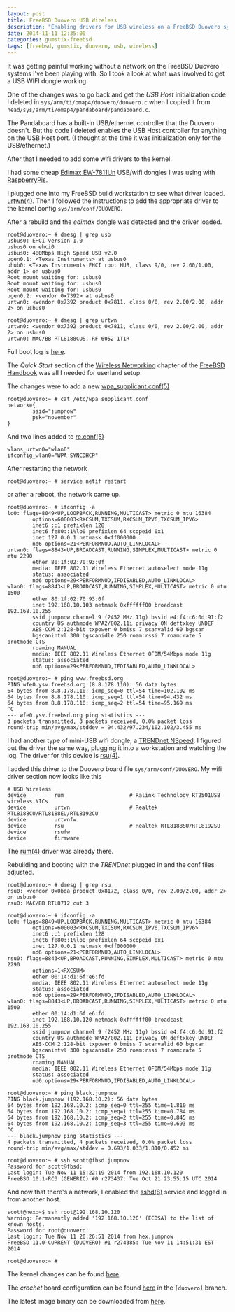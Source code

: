 ```yaml
---
layout: post
title: FreeBSD Duovero USB Wireless
description: "Enabling drivers for USB wireless on a FreeBSD Duovero system"
date: 2014-11-11 12:35:00
categories: gumstix-freebsd
tags: [freebsd, gumstix, duovero, usb, wireless]
---
```


It was getting painful working without a network on the FreeBSD Duovero systems I've been playing with. So I took a look at what was involved to get a USB WIFI dongle working.

One of the changes was to go back and get the *USB Host* initialization code I deleted in  `sys/arm/ti/omap4/duovero/duovero.c` when I copied it from `head/sys/arm/ti/omap4/pandaboard/pandaboard.c`.

The Pandaboard has a built-in USB/ethernet controller that the Duovero doesn't. But the code I deleted enables the USB Host controller for anything on the USB Host port. (I thought at the time it was initialization only for the USB/ethernet.)

After that I needed to add some wifi drivers to the kernel.

I had some cheap [Edimax EW-7811Un][edimax] USB/wifi dongles I was using with [RaspberryPis][rpi].

I plugged one into my FreeBSD build workstation to see what driver loaded. [urtwn(4)][urtwn]. Then I followed the instructions to add the appropriate driver to the kernel config `sys/arm/conf/DUOVERO`.

After a rebuild and the *edimax* dongle was detected and the driver loaded.

    root@duovero:~ # dmesg | grep usb
    usbus0: EHCI version 1.0
    usbus0 on ehci0
    usbus0: 480Mbps High Speed USB v2.0
    ugen0.1: <Texas Instruments> at usbus0
    uhub0: <Texas Instruments EHCI root HUB, class 9/0, rev 2.00/1.00, addr 1> on usbus0
    Root mount waiting for: usbus0
    Root mount waiting for: usbus0
    Root mount waiting for: usbus0
    ugen0.2: <vendor 0x7392> at usbus0
    urtwn0: <vendor 0x7392 product 0x7811, class 0/0, rev 2.00/2.00, addr 2> on usbus0

    root@duovero:~ # dmesg | grep urtwn
    urtwn0: <vendor 0x7392 product 0x7811, class 0/0, rev 2.00/2.00, addr 2> on usbus0
    urtwn0: MAC/BB RTL8188CUS, RF 6052 1T1R


Full boot log is [here][boot-log].

The *Quick Start* section of the [Wireless Networking][wireless-networking] chapter of the [FreeBSD Handbook][freebsd-handbook] was all I needed for userland setup.

The changes were to add a new [wpa_supplicant.conf(5)][wpa-supplicant-conf]

    root@duovero:~ # cat /etc/wpa_supplicant.conf
    network={
            ssid="jumpnow"
            psk="november"
    }

And two lines added to [rc.conf(5)][rc-conf]

    wlans_urtwn0="wlan0"
    ifconfig_wlan0="WPA SYNCDHCP"

After restarting the network

    root@duovero:~ # service netif restart

or after a reboot, the network came up.

    root@duovero:~ # ifconfig -a
    lo0: flags=8049<UP,LOOPBACK,RUNNING,MULTICAST> metric 0 mtu 16384
            options=600003<RXCSUM,TXCSUM,RXCSUM_IPV6,TXCSUM_IPV6>
            inet6 ::1 prefixlen 128
            inet6 fe80::1%lo0 prefixlen 64 scopeid 0x1
            inet 127.0.0.1 netmask 0xff000000
            nd6 options=21<PERFORMNUD,AUTO_LINKLOCAL>
    urtwn0: flags=8843<UP,BROADCAST,RUNNING,SIMPLEX,MULTICAST> metric 0 mtu 2290
            ether 80:1f:02:70:93:0f
            media: IEEE 802.11 Wireless Ethernet autoselect mode 11g
            status: associated
            nd6 options=29<PERFORMNUD,IFDISABLED,AUTO_LINKLOCAL>
    wlan0: flags=8843<UP,BROADCAST,RUNNING,SIMPLEX,MULTICAST> metric 0 mtu 1500
            ether 80:1f:02:70:93:0f
            inet 192.168.10.103 netmask 0xffffff00 broadcast 192.168.10.255
            ssid jumpnow channel 9 (2452 MHz 11g) bssid e4:f4:c6:0d:91:f2
            country US authmode WPA2/802.11i privacy ON deftxkey UNDEF
            AES-CCM 2:128-bit txpower 0 bmiss 7 scanvalid 60 bgscan
            bgscanintvl 300 bgscanidle 250 roam:rssi 7 roam:rate 5 protmode CTS
            roaming MANUAL
            media: IEEE 802.11 Wireless Ethernet OFDM/54Mbps mode 11g
            status: associated
            nd6 options=29<PERFORMNUD,IFDISABLED,AUTO_LINKLOCAL>

    root@duovero:~ # ping www.freebsd.org
    PING wfe0.ysv.freebsd.org (8.8.178.110): 56 data bytes
    64 bytes from 8.8.178.110: icmp_seq=0 ttl=54 time=102.102 ms
    64 bytes from 8.8.178.110: icmp_seq=1 ttl=54 time=94.432 ms
    64 bytes from 8.8.178.110: icmp_seq=2 ttl=54 time=95.169 ms
    ^C
    --- wfe0.ysv.freebsd.org ping statistics ---
    3 packets transmitted, 3 packets received, 0.0% packet loss
    round-trip min/avg/max/stddev = 94.432/97.234/102.102/3.455 ms

I had another type of mini-USB wifi dongle, a [TRENDnet NSpeed][trendnet-nspeed]. I figured out the driver the same way, plugging it into a workstation and watching the log. The driver for this device is [rsu(4)][rsu].

I added this driver to the Duovero board file `sys/arm/conf/DUOVERO`. My wifi driver section now looks like this

    # USB Wireless
    device         rum                     # Ralink Technology RT2501USB wireless NICs
    device         urtwn                   # Realtek RTL8188CU/RTL8188EU/RTL8192CU
    device         urtwnfw
    device         rsu                     # Realtek RTL8188SU/RTL8192SU
    device         rsufw
    device         firmware

The [rum(4)][rum] driver was already there.

Rebuilding and booting with the *TRENDnet* plugged in and the conf files adjusted.

    root@duovero:~ # dmesg | grep rsu
    rsu0: <vendor 0x0bda product 0x8172, class 0/0, rev 2.00/2.00, addr 2> on usbus0
    rsu0: MAC/BB RTL8712 cut 3

    root@duovero:~ # ifconfig -a
    lo0: flags=8049<UP,LOOPBACK,RUNNING,MULTICAST> metric 0 mtu 16384
            options=600003<RXCSUM,TXCSUM,RXCSUM_IPV6,TXCSUM_IPV6>
            inet6 ::1 prefixlen 128
            inet6 fe80::1%lo0 prefixlen 64 scopeid 0x1
            inet 127.0.0.1 netmask 0xff000000
            nd6 options=21<PERFORMNUD,AUTO_LINKLOCAL>
    rsu0: flags=8843<UP,BROADCAST,RUNNING,SIMPLEX,MULTICAST> metric 0 mtu 2290
            options=1<RXCSUM>
            ether 00:14:d1:6f:e6:fd
            media: IEEE 802.11 Wireless Ethernet autoselect mode 11g
            status: associated
            nd6 options=29<PERFORMNUD,IFDISABLED,AUTO_LINKLOCAL>
    wlan0: flags=8843<UP,BROADCAST,RUNNING,SIMPLEX,MULTICAST> metric 0 mtu 1500
            ether 00:14:d1:6f:e6:fd
            inet 192.168.10.120 netmask 0xffffff00 broadcast 192.168.10.255
            ssid jumpnow channel 9 (2452 MHz 11g) bssid e4:f4:c6:0d:91:f2
            country US authmode WPA2/802.11i privacy ON deftxkey UNDEF
            AES-CCM 2:128-bit txpower 0 bmiss 7 scanvalid 60 bgscan
            bgscanintvl 300 bgscanidle 250 roam:rssi 7 roam:rate 5 protmode CTS
            roaming MANUAL
            media: IEEE 802.11 Wireless Ethernet OFDM/54Mbps mode 11g
            status: associated
            nd6 options=29<PERFORMNUD,IFDISABLED,AUTO_LINKLOCAL>

    root@duovero:~ # ping black.jumpnow
    PING black.jumpnow (192.168.10.2): 56 data bytes
    64 bytes from 192.168.10.2: icmp_seq=0 ttl=255 time=1.810 ms
    64 bytes from 192.168.10.2: icmp_seq=1 ttl=255 time=0.784 ms
    64 bytes from 192.168.10.2: icmp_seq=2 ttl=255 time=0.845 ms
    64 bytes from 192.168.10.2: icmp_seq=3 ttl=255 time=0.693 ms
    ^C
    --- black.jumpnow ping statistics ---
    4 packets transmitted, 4 packets received, 0.0% packet loss
    round-trip min/avg/max/stddev = 0.693/1.033/1.810/0.452 ms

    root@duovero:~ # ssh scott@fbsd.jumpnow
    Password for scott@fbsd:
    Last login: Tue Nov 11 15:22:19 2014 from 192.168.10.120
    FreeBSD 10.1-RC3 (GENERIC) #0 r273437: Tue Oct 21 23:55:15 UTC 2014

And now that there's a network, I enabled the [sshd(8)][sshd] service and logged in from another host.

    scott@hex:~$ ssh root@192.168.10.120
    Warning: Permanently added '192.168.10.120' (ECDSA) to the list of known hosts.
    Password for root@duovero:
    Last login: Tue Nov 11 20:26:51 2014 from hex.jumpnow
    FreeBSD 11.0-CURRENT (DUOVERO) #1 r274385: Tue Nov 11 14:51:31 EST 2014

    root@duovero:~ #


The kernel changes can be found [here][duovero-freebsd-github].

The *crochet* board configuration can be found [here][crochet] in the `[duovero]` branch.

The latest image binary can be downloaded from [here][downloads].


[edimax]: http://www.edimax.com/edimax/merchandise/merchandise_detail/data/edimax/global/wireless_adapters_n150/ew-7811un
[rpi]: http://www.raspberrypi.org/
[urtwn]: https://www.freebsd.org/cgi/man.cgi?query=urtwn&apropos=0&sektion=4&manpath=FreeBSD+11-current&arch=default&format=html
[wpa-supplicant-conf]: https://www.freebsd.org/cgi/man.cgi?query=wpa_supplicant.conf&apropos=0&sektion=0&manpath=FreeBSD+11-current&arch=default&format=html
[wpa-supplicant]: https://www.freebsd.org/cgi/man.cgi?query=wpa_supplicant&apropos=0&sektion=0&manpath=FreeBSD+11-current&arch=default&format=html
[boot-log]: https://gist.github.com/scottellis/0413bd5198b94e74d319
[wireless-networking]: https://www.freebsd.org/doc/handbook/network-wireless.html
[rc-conf]: https://www.freebsd.org/cgi/man.cgi?query=rc.conf&apropos=0&sektion=0&manpath=FreeBSD+11-current&arch=default&format=html
[trendnet-nspeed]: http://www.trendnet.com/products/proddetail.asp?prod=200_TEW-649UB
[rsu]: https://www.freebsd.org/cgi/man.cgi?query=rsu&apropos=0&sektion=0&manpath=FreeBSD+11-current&arch=default&format=html
[rum]: https://www.freebsd.org/cgi/man.cgi?query=rum&apropos=0&sektion=0&manpath=FreeBSD+11-current&arch=default&format=html
[sshd]: https://www.freebsd.org/cgi/man.cgi?query=sshd&apropos=0&sektion=0&manpath=FreeBSD+11-current&arch=default&format=html
[duovero-freebsd-github]: https://github.com/scottellis/duovero-freebsd
[crochet]: https://github.com/scottellis/crochet-freebsd/tree/duovero
[downloads]: https://jumpnowtek.com/downloads/freebsd/duovero/
[freebsd-handbook]: http://www.freebsd.org/doc/en/books/handbook/
